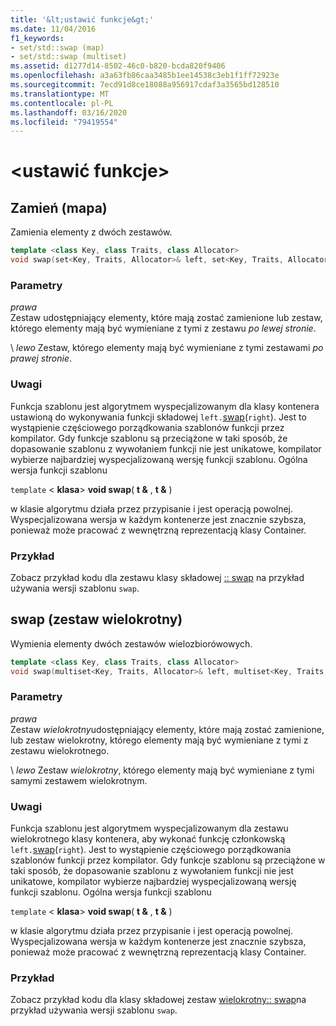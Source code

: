 ```yaml
---
title: '&lt;ustawić funkcje&gt;'
ms.date: 11/04/2016
f1_keywords:
- set/std::swap (map)
- set/std::swap (multiset)
ms.assetid: d1277d14-8502-46c0-b820-bcda820f9406
ms.openlocfilehash: a3a63fb86caa3485b1ee14538c3eb1f1ff72923e
ms.sourcegitcommit: 7ecd91d8ce18088a956917cdaf3a3565bd128510
ms.translationtype: MT
ms.contentlocale: pl-PL
ms.lasthandoff: 03/16/2020
ms.locfileid: "79419554"
---
```

# <a name="ltsetgt-functions"></a>&lt;ustawić funkcje&gt;

## <a name="swap"></a>Zamień (mapa)

Zamienia elementy z dwóch zestawów.

```cpp
template <class Key, class Traits, class Allocator>
void swap(set<Key, Traits, Allocator>& left, set<Key, Traits, Allocator>& right);
```

### <a name="parameters"></a>Parametry

*prawa*\
Zestaw udostępniający elementy, które mają zostać zamienione lub zestaw, którego elementy mają być wymieniane z tymi z zestawu *po lewej stronie*.

\ *lewo*
Zestaw, którego elementy mają być wymieniane z tymi zestawami *po prawej stronie*.

### <a name="remarks"></a>Uwagi

Funkcja szablonu jest algorytmem wyspecjalizowanym dla klasy kontenera ustawioną do wykonywania funkcji składowej `left.`[swap](../standard-library/set-class.md#swap)(`right`). Jest to wystąpienie częściowego porządkowania szablonów funkcji przez kompilator. Gdy funkcje szablonu są przeciążone w taki sposób, że dopasowanie szablonu z wywołaniem funkcji nie jest unikatowe, kompilator wybierze najbardziej wyspecjalizowaną wersję funkcji szablonu. Ogólna wersja funkcji szablonu

`template` \< **klasa**> **void swap**( **t &** , **t &** )

w klasie algorytmu działa przez przypisanie i jest operacją powolnej. Wyspecjalizowana wersja w każdym kontenerze jest znacznie szybsza, ponieważ może pracować z wewnętrzną reprezentacją klasy Container.

### <a name="example"></a>Przykład

Zobacz przykład kodu dla zestawu klasy składowej [:: swap](../standard-library/set-class.md#swap) na przykład używania wersji szablonu `swap`.

## <a name="swap_multiset"></a>swap (zestaw wielokrotny)

Wymienia elementy dwóch zestawów wielozbiorówowych.

```cpp
template <class Key, class Traits, class Allocator>
void swap(multiset<Key, Traits, Allocator>& left, multiset<Key, Traits, Allocator>& right);
```

### <a name="parameters"></a>Parametry

*prawa*\
Zestaw *wielokrotny*udostępniający elementy, które mają zostać zamienione, lub zestaw wielokrotny, którego elementy mają być wymieniane z tymi z zestawu wielokrotnego.

\ *lewo*
Zestaw *wielokrotny*, którego elementy mają być wymieniane z tymi samymi zestawem wielokrotnym.

### <a name="remarks"></a>Uwagi

Funkcja szablonu jest algorytmem wyspecjalizowanym dla zestawu wielokrotnego klasy kontenera, aby wykonać funkcję członkowską `left.`[swap](../standard-library/multiset-class.md#swap)(`right`). Jest to wystąpienie częściowego porządkowania szablonów funkcji przez kompilator. Gdy funkcje szablonu są przeciążone w taki sposób, że dopasowanie szablonu z wywołaniem funkcji nie jest unikatowe, kompilator wybierze najbardziej wyspecjalizowaną wersję funkcji szablonu. Ogólna wersja funkcji szablonu

`template` \< **klasa**> **void swap**( **t &** , **t &** )

w klasie algorytmu działa przez przypisanie i jest operacją powolnej. Wyspecjalizowana wersja w każdym kontenerze jest znacznie szybsza, ponieważ może pracować z wewnętrzną reprezentacją klasy Container.

### <a name="example"></a>Przykład

Zobacz przykład kodu dla klasy składowej zestaw [wielokrotny:: swap](../standard-library/multiset-class.md#swap)na przykład używania wersji szablonu `swap`.
